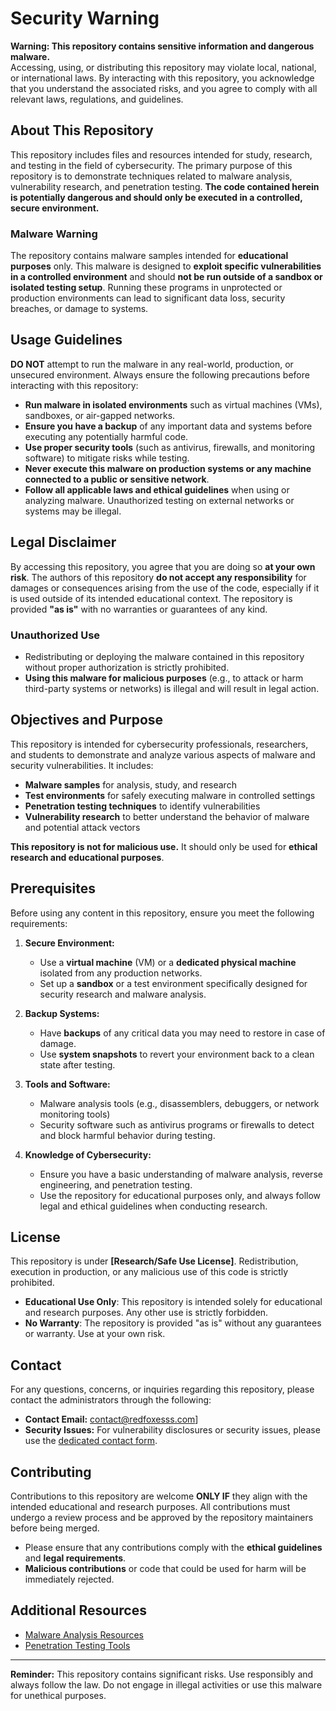# Security Warning

**Warning: This repository contains sensitive information and dangerous malware.**  
Accessing, using, or distributing this repository may violate local, national, or international laws. By interacting with this repository, you acknowledge that you understand the associated risks, and you agree to comply with all relevant laws, regulations, and guidelines.

## About This Repository

This repository includes files and resources intended for study, research, and testing in the field of cybersecurity. The primary purpose of this repository is to demonstrate techniques related to malware analysis, vulnerability research, and penetration testing. **The code contained herein is potentially dangerous and should only be executed in a controlled, secure environment.**

### Malware Warning

The repository contains malware samples intended for **educational purposes** only. This malware is designed to **exploit specific vulnerabilities in a controlled environment** and should **not be run outside of a sandbox or isolated testing setup**. Running these programs in unprotected or production environments can lead to significant data loss, security breaches, or damage to systems.

## Usage Guidelines

**DO NOT** attempt to run the malware in any real-world, production, or unsecured environment. Always ensure the following precautions before interacting with this repository:

- **Run malware in isolated environments** such as virtual machines (VMs), sandboxes, or air-gapped networks.
- **Ensure you have a backup** of any important data and systems before executing any potentially harmful code.
- **Use proper security tools** (such as antivirus, firewalls, and monitoring software) to mitigate risks while testing.
- **Never execute this malware on production systems or any machine connected to a public or sensitive network**.
- **Follow all applicable laws and ethical guidelines** when using or analyzing malware. Unauthorized testing on external networks or systems may be illegal.

## Legal Disclaimer

By accessing this repository, you agree that you are doing so **at your own risk**. The authors of this repository **do not accept any responsibility** for damages or consequences arising from the use of the code, especially if it is used outside of its intended educational context. The repository is provided **"as is"** with no warranties or guarantees of any kind.

### Unauthorized Use

- Redistributing or deploying the malware contained in this repository without proper authorization is strictly prohibited.
- **Using this malware for malicious purposes** (e.g., to attack or harm third-party systems or networks) is illegal and will result in legal action.

## Objectives and Purpose

This repository is intended for cybersecurity professionals, researchers, and students to demonstrate and analyze various aspects of malware and security vulnerabilities. It includes:
- **Malware samples** for analysis, study, and research
- **Test environments** for safely executing malware in controlled settings
- **Penetration testing techniques** to identify vulnerabilities
- **Vulnerability research** to better understand the behavior of malware and potential attack vectors

**This repository is not for malicious use.** It should only be used for **ethical research and educational purposes**.

## Prerequisites

Before using any content in this repository, ensure you meet the following requirements:

1. **Secure Environment:**  
   - Use a **virtual machine** (VM) or a **dedicated physical machine** isolated from any production networks.
   - Set up a **sandbox** or a test environment specifically designed for security research and malware analysis.

2. **Backup Systems:**  
   - Have **backups** of any critical data you may need to restore in case of damage.
   - Use **system snapshots** to revert your environment back to a clean state after testing.

3. **Tools and Software:**  
   - Malware analysis tools (e.g., disassemblers, debuggers, or network monitoring tools)
   - Security software such as antivirus programs or firewalls to detect and block harmful behavior during testing.
   
4. **Knowledge of Cybersecurity:**  
   - Ensure you have a basic understanding of malware analysis, reverse engineering, and penetration testing.
   - Use the repository for educational purposes only, and always follow legal and ethical guidelines when conducting research.

## License

This repository is under **[Research/Safe Use License]**. Redistribution, execution in production, or any malicious use of this code is strictly prohibited.

- **Educational Use Only**: This repository is intended solely for educational and research purposes. Any other use is strictly forbidden.
- **No Warranty**: The repository is provided "as is" without any guarantees or warranty. Use at your own risk.

## Contact

For any questions, concerns, or inquiries regarding this repository, please contact the administrators through the following:

- **Contact Email:** contact@redfoxesss.com]
- **Security Issues:** For vulnerability disclosures or security issues, please use the [dedicated contact form](https://google.com).

## Contributing

Contributions to this repository are welcome **ONLY IF** they align with the intended educational and research purposes. All contributions must undergo a review process and be approved by the repository maintainers before being merged.

- Please ensure that any contributions comply with the **ethical guidelines** and **legal requirements**.
- **Malicious contributions** or code that could be used for harm will be immediately rejected.

## Additional Resources

- [Malware Analysis Resources](https://Virustotal.com)
- [Penetration Testing Tools](https://pentester.com)

---

**Reminder:** This repository contains significant risks. Use responsibly and always follow the law. Do not engage in illegal activities or use this malware for unethical purposes.
